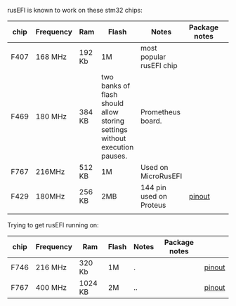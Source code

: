 

rusEFI is known to work on these stm32 chips:

| chip | Frequency | Ram | Flash | Notes | Package notes  |   |
|------|-----------|-----|-------|-------|---|---|
| F407 | 168 MHz   | 192 Kb    | 1M      | most popular rusEFI chip      |   |   |
| F469 | 180 MHz   | 384 KB    |   two banks of flash should allow storing settings without execution pauses.    |  Prometheus board.      |   |   |
| F767 | 216MHz    | 512 KB    | 1M      |  Used on MicroRusEFI     |   |   |
| F429 | 180MHz    | 256 KB    | 2MB      |   144 pin used on Proteus    | [pinout](https://os.mbed.com/platforms/ST-Nucleo-F767ZI/#board-pinout)  |   |
|      |           |     |       |       |   |   |

Trying to get rusEFI running on:
 
| chip | Frequency | Ram | Flash | Notes | Package notes  |   |
|------|-----------|-----|-------|-------|---|---|
| F746 | 216 MHz   | 320 Kb    | 1M      | .      |   | [pinout](https://os.mbed.com/platforms/ST-Nucleo-F746ZG/#board-pinout)  |
| F767 | 400 MHz   | 1024 KB   | 2M    |  ..      |   | [pinout](https://os.mbed.com/platforms/ST-Nucleo-H743ZI/#board-pinout)  |




